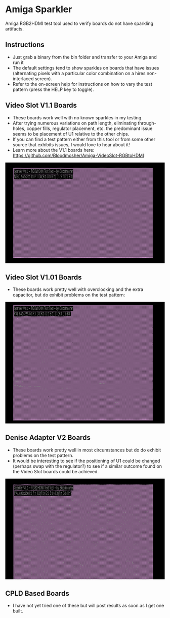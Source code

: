 # Amiga Sparkler
Amiga RGB2HDMI test tool used to verify boards do not have sparkling artifacts.

## Instructions
- Just grab a binary from the bin folder and transfer to your Amiga and run it
- The default settings tend to show sparkles on boards that have issues (alternating pixels with a particular color combination on a hires non-interlaced screen).
- Refer to the on-screen help for instructions on how to vary the test pattern (press the HELP key to toggle).

## Video Slot V1.1 Boards
- These boards work well with no known sparkles in my testing. 
- After trying numerous variations on path length, eliminating through-holes, copper fills, regulator placement, etc. the predominant issue seems to be placement of U1 relative to the other chips. 
- If you can find a test pattern either from this tool or from some other source that exhibits issues, I would love to hear about it!
- Learn more about the V1.1 boards here: https://github.com/Bloodmosher/Amiga-VideoSlot-RGBtoHDMI

![](images/VideoSlotV1.1-1.png)

## Video Slot V1.01 Boards
- These boards work pretty well with overclocking and the extra capacitor, but do exhibit problems on the test pattern:

![](images/VideoSlotV1.01-1.png)


## Denise Adapter V2 Boards
- These boards work pretty well in most circumstances but do do exhibit problems on the test pattern. 
- It would be interesting to see if the positioning of U1 could be changed (perhaps swap with the regulator?) to see if a similar outcome found on the Video Slot boards could be achieved.

![](images/DeniseAdapterV2-1.png)

## CPLD Based Boards
- I have not yet tried one of these but will post results as soon as I get one built.
